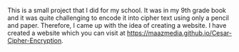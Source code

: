 
This is a small project that I did for my school. It was in my 9th grade book and it was quite challenging to encode it into cipher text using only a pencil and paper.
Therefore, I came up with the idea of creating a website. I have created a website which you can visit at https://maazmedia.github.io/Cesar-Cipher-Encryption.

